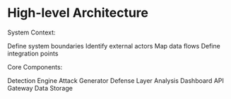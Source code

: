 # High-level Architecture

System Context:

 Define system boundaries
 Identify external actors
 Map data flows
 Define integration points


Core Components:

 Detection Engine
 Attack Generator
 Defense Layer
 Analysis Dashboard
 API Gateway
 Data Storage